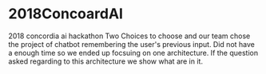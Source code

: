 # 2018ConcoardAI
2018 concordia ai hackathon
Two Choices to choose and our team chose the project of chatbot remembering the user's previous input.
Did not have a enough time so we ended up focsuing on one architecture.
If the question asked regarding to this architecture we show what are in it.

